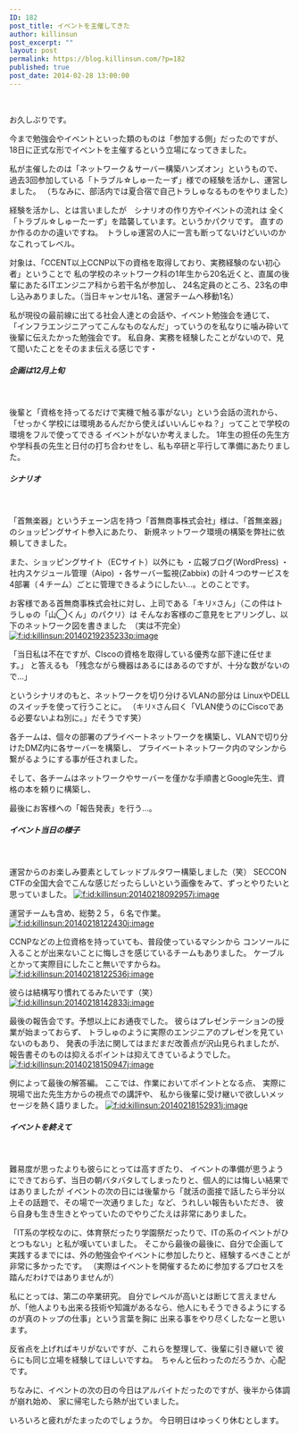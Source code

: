 ```yaml
---
ID: 182
post_title: イベントを主催してきた
author: killinsun
post_excerpt: ""
layout: post
permalink: https://blog.killinsun.com/?p=182
published: true
post_date: 2014-02-28 13:00:00
---
```

&nbsp;
<div class="section">

お久しぶりです。

今まで勉強会やイベントといった類のものは「参加する側」だったのですが、
18日に正式な形でイベントを主催するという立場になってきました。


私が主催したのは「ネットワーク＆サーバー構築ハンズオン」というもので、
過去3回参加している「トラブル☆しゅーたーず」様での経験を活かし、運営しました。
（ちなみに、部活内では夏合宿で自己トラしゅなるものをやりました）

経験を活かし、とは言いましたが　シナリオの作り方やイベントの流れは
全く「トラブル☆しゅーたーず」を踏襲しています。というかパクリです。
直すのか作るのかの違いですね。　トラしゅ運営の人に一言も断ってないけどいいのかなこれってレベル。


対象は、「CCENT以上CCNP以下の資格を取得しており、実務経験のない初心者」ということで
私の学校のネットワーク科の1年生から20名近くと、直属の後輩にあたるITエンジニア科から若干名が参加し、
24名定員のところ、23名の申し込みありました。（当日キャンセル1名、運営チームへ移動1名）

私が現役の最前線に出てる社会人達との会話や、イベント勉強会を通じて、
「インフラエンジニアってこんなものなんだ」っていうのを私なりに噛み砕いて後輩に伝えたかった勉強会です。
私自身、実務を経験したことがないので、見て聞いたことをそのまま伝える感じです・
<h5>企画は12月上旬</h5>
&nbsp;

後輩と「資格を持ってるだけで実機で触る事がない」という会話の流れから、
「せっかく学校には環境あるんだから使えばいいんじゃね？」ってことで学校の環境をフルで使ってできる
イベントがないか考えました。
1年生の担任の先生方や学科長の先生と日付の打ち合わせをし、私も卒研と平行して準備にあたりました。
<h5>シナリオ</h5>
&nbsp;

「首無楽器」というチェーン店を持つ「首無商事株式会社」様は、「首無楽器」のショッピングサイト参入にあたり、
新規ネットワーク環境の構築を弊社に依頼してきました。

また、ショッピングサイト（ECサイト）以外にも
・広報ブログ(WordPress)
・社内スケジュール管理（Aipo)
・各サーバー監視(Zabbix)
の計４つのサービスを4部署（４チーム）ごとに管理できるようにしたい…。とのことです。

お客様である首無商事株式会社に対し、上司である「キリ☓さん」（この件はトラしゅの「山◯くん」のパクリ）は
そんなお客様のご意見をヒアリングし、以下のネットワーク図を書きました　（実は不完全）
<a class="hatena-fotolife" href="http://f.hatena.ne.jp/killinsun/20140219235233" target="_blank" rel="noopener"><img class="hatena-fotolife" title="f:id:killinsun:20140219235233p:image" src="https://cdn-ak.f.st-hatena.com/images/fotolife/k/killinsun/20140219/20140219235233.png" alt="f:id:killinsun:20140219235233p:image" /></a>

「当日私は不在ですが、CIscoの資格を取得している優秀な部下達に任せます。」
と答えるも
「残念ながら機器はあるにはあるのですが、十分な数がないので…」

というシナリオのもと、ネットワークを切り分けるVLANの部分は
LinuxやDELLのスイッチを使って行うことに。
（キリ☓さん曰く「VLAN使うのにCiscoである必要ないよね別に。」だそうです笑）

各チームは、個々の部署のプライベートネットワークを構築し、VLANで切り分けたDMZ内に各サーバーを構築し、
プライベートネットワーク内のマシンから繋がるようにする事が任されました。

そして、各チームはネットワークやサーバーを僅かな手順書とGoogle先生、資格の本を頼りに構築し、

最後にお客様への「報告発表」を行う…。
<h5>イベント当日の様子</h5>
&nbsp;

運営からのお楽しみ要素としてレッドブルタワー構築しました（笑）
SECCON CTFの全国大会でこんな感じだったらしいという画像をみて、ずっとやりたいと思っていました。
<a class="hatena-fotolife" href="http://f.hatena.ne.jp/killinsun/20140218092957" target="_blank" rel="noopener"><img class="hatena-fotolife" title="f:id:killinsun:20140218092957j:image" src="https://cdn-ak.f.st-hatena.com/images/fotolife/k/killinsun/20140218/20140218092957.jpg" alt="f:id:killinsun:20140218092957j:image" /></a>

運営チームも含め、総勢２５，６名で作業。
<a class="hatena-fotolife" href="http://f.hatena.ne.jp/killinsun/20140218122430" target="_blank" rel="noopener"><img class="hatena-fotolife" title="f:id:killinsun:20140218122430j:image" src="https://cdn-ak.f.st-hatena.com/images/fotolife/k/killinsun/20140218/20140218122430.jpg" alt="f:id:killinsun:20140218122430j:image" /></a>

CCNPなどの上位資格を持っていても、普段使っているマシンから
コンソールに入ることが出来ないことに悔しさを感じているチームもありました。
ケーブルとかって実際目にしたこと無いですからね。
<a class="hatena-fotolife" href="http://f.hatena.ne.jp/killinsun/20140218122536" target="_blank" rel="noopener"><img class="hatena-fotolife" title="f:id:killinsun:20140218122536j:image" src="https://cdn-ak.f.st-hatena.com/images/fotolife/k/killinsun/20140218/20140218122536.jpg" alt="f:id:killinsun:20140218122536j:image" /></a>

彼らは結構写り慣れてるみたいです（笑）
<a class="hatena-fotolife" href="http://f.hatena.ne.jp/killinsun/20140218142833" target="_blank" rel="noopener"><img class="hatena-fotolife" title="f:id:killinsun:20140218142833j:image" src="https://cdn-ak.f.st-hatena.com/images/fotolife/k/killinsun/20140218/20140218142833.jpg" alt="f:id:killinsun:20140218142833j:image" /></a>

最後の報告会です。予想以上にお通夜でした。
彼らはプレゼンテーションの授業が始まっておらず、
トラしゅのように実際のエンジニアのプレゼンを見ていないのもあり、
発表の手法に関してはまだまだ改善点が沢山見られましたが、
報告書そのものは抑えるポイントは抑えてきているようでした。
<a class="hatena-fotolife" href="http://f.hatena.ne.jp/killinsun/20140218150947" target="_blank" rel="noopener"><img class="hatena-fotolife" title="f:id:killinsun:20140218150947j:image" src="https://cdn-ak.f.st-hatena.com/images/fotolife/k/killinsun/20140218/20140218150947.jpg" alt="f:id:killinsun:20140218150947j:image" /></a>

例によって最後の解答編。
ここでは、作業においてポイントとなる点、
実際に現場で出た先生方からの視点での講評や、
私から後輩に受け継いで欲しいメッセージを熱く語りました。
<a class="hatena-fotolife" href="http://f.hatena.ne.jp/killinsun/20140218152931" target="_blank" rel="noopener"><img class="hatena-fotolife" title="f:id:killinsun:20140218152931j:image" src="https://cdn-ak.f.st-hatena.com/images/fotolife/k/killinsun/20140218/20140218152931.jpg" alt="f:id:killinsun:20140218152931j:image" /></a>
<h5>イベントを終えて</h5>
&nbsp;

難易度が思ったよりも彼らにとっては高すぎたり、
イベントの準備が思うようにできておらず、当日の朝バタバタしてしまったりと、個人的には悔しい結果ではありましたが
イベントの次の日には後輩から「就活の面接で話したら半分以上その話題で、その場で一次通りました」など、うれしい報告もいただき、
彼ら自身も生き生きとやっていたのでやりごたえは非常にありました。


「IT系の学校なのに、体育祭だったり学園祭だったりで、ITの系のイベントがひとつもない」と私が嘆いていました。
そこから最後の最後に、自分で企画して実践するまでには、外の勉強会やイベントに参加したりと、経験するべきことが非常に多かったです。
（実際はイベントを開催するために参加するプロセスを踏んだわけではありませんが）

私にとっては、第二の卒業研究。
自分でレベルが高いとは断じて言えませんが、「他人よりも出来る技術や知識があるなら、他人にもそうできるようにするのが真のトップの仕事」という言葉を胸に
出来る事をやり尽くしたなーと思います。

反省点を上げればキリがないですが、これらを整理して、後輩に引き継いで
彼らにも同じ立場を経験してほしいですね。　ちゃんと伝わったのだろうか、心配です。


ちなみに、イベントの次の日の今日はアルバイトだったのですが、後半から体調が崩れ始め、
家に帰宅したら熱が出ていました。

いろいろと疲れがたまったのでしょうか。
今日明日はゆっくり休むとします。

</div>